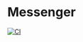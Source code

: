# Messenger
[![CI](https://github.com/VyacheslavShrot/messenger/actions/workflows/ci.yml/badge.svg)](https://github.com/VyacheslavShrot/messenger/actions/workflows/ci.yml)

